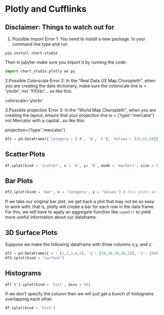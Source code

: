 # Plotly and Cufflinks

## Disclaimer: Things to watch out for


1. Possible Import Error 1: You need to install a new package. In your command line type and run
````
pip install chart-studio
````

Then in jupyter make sure you import it by running the code:
````python
import chart_studio.plotly as py
````


2.Possible Colorscale Error 2: In the "Real Data US Map Choropleth", when you are creating the data dictionary, make sure the colorscale line is = 'ylorbr', not 'YIOrbr'... so like this:

colorscale='ylorbr'


3.Possible projection Error 3: In the "World Map Choropleth", when you are creating the layout, ensure that your projection line is = {'type':'mercator'} not Mercator with a capital...so like this:

projection={'type':'mercator'}


````python
df2 = pd.DataFrame({'Category': ['A', 'B', 'C'], 'Values': [32,43,50]})
````

## Scatter Plots

````python
df.iplot(kind = 'scatter', x = 'A', y= 'B', mode = 'markers', size = 5.0) # interactive scatter plot 
````

## Bar Plots

````python
df2.iplot(kind = 'bar', x = 'Category', y = 'Values') # This plots an interactive bar plot
````

If we take our original bar plot, we get back a plot that may not be so easy to work with; that is, plotly will create a bar for each row in the data frame. For this, we will have to apply an aggregate function like `count()` to yield more useful information about our dataframe.

## 3D Surface Plots

Suppose we make the following dataframe with three columns x,y, and z:
````python
df3 = pd.DataFrame({'x': [1,2,3,4,5], 'y': [10,20,30,20,10], 'z': [500,400,300,200,100]})
df3.iplot(kind = "surface")
````


## Histograms 

````python
df['A'].iplot(kind = 'hist', bins = 50)
````

If we don't specify the column then we will just get a bunch of histograms overlapping each other.

````python
df.iplot(kind = 'hist')
````

